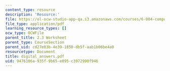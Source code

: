 ```yaml
---
content_type: resource
description: 'Resource:'
file: https://ol-ocw-studio-app-qa.s3.amazonaws.com/courses/6-004-computation-structures-spring-2017/9476106a935f9b65e095c3972990f946_digital_answers.pdf
file_type: application/pdf
learning_resource_types: []
ocw_type: OCWFile
parent_title: 2.3 Worksheet
parent_type: CourseSection
parent_uid: cd27e83b-4e39-1850-db5f-aab1b06be4a0
resourcetype: Document
title: digital_answers.pdf
uid: 9476106a-935f-9b65-e095-c3972990f946
---
```

